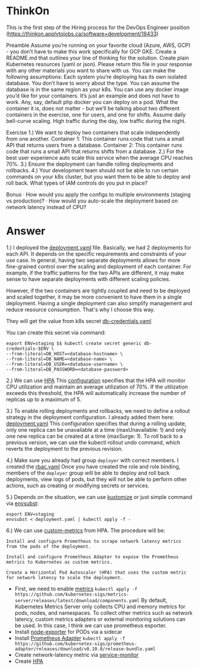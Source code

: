 # ThinkOn
This is the first step of the Hiring process for the DevOps Engineer position (https://thinkon.applytojobs.ca/software+development/18433)

Preamble
Assume you’re running on your favorite cloud (Azure, AWS, GCP) - you don’t have to make this work specifically for GCP GKE.
Create a README.md that outlines your line of thinking for the solution.
Create plain Kubernetes resources (yaml or json). Please return this file in your response with any other materials you want to share with us.
You can make the following assumptions:
Each system you’re deploying has its own isolated database. You don’t have to worry about the type. You can assume the database is in the same region as your k8s.
You can use any docker image you’d like for your containers. It’s just an example and does not have to work. Any, say, default php docker you can deploy on a pod. What the container it is, does not matter - but we’ll be talking about two different containers in the exercise, one for users, and one for shifts.
Assume daily bell-curve scaling. High traffic during the day, low traffic during the night.

Exercise
1.) We want to deploy two containers that scale independently from one another.
Container 1: This container runs code that runs a small API that returns users from a database.
Container 2: This container runs code that runs a small API that returns shifts from a database.
2.) For the best user experience auto scale this service when the average CPU reaches 70%.
3.) Ensure the deployment can handle rolling deployments and rollbacks.
4.) Your development team should not be able to run certain commands on your k8s cluster, but you want them to be able to deploy and roll back. What types of IAM controls do you put in place?

Bonus
·    How would you apply the configs to multiple environments (staging vs production)?
·    How would you auto-scale the deployment based on network latency instead of CPU?

# Answer
1.) I deployed the [deployment.yaml](https://github.com/StevenDevops/ThinkOn/blob/main/deployment.yaml) file. 
Basically, we had 2 deployments for each API. It depends on the specific requirements and constraints of your use case. In general, having two separate deployments allows for more fine-grained control over the scaling and deployment of each container. For example, if the traffic patterns for the two APIs are different, it may make sense to have separate deployments with different scaling policies.

However, if the two containers are tightly coupled and need to be deployed and scaled together, it may be more convenient to have them in a single deployment. Having a single deployment can also simplify management and reduce resource consumption. That's why I choose this way.

They will get the value from k8s secret [db-credentials.yaml](https://github.com/StevenDevops/ThinkOn/blob/main/db-credentials.yaml)

You can create this secret via command:
```
export ENV=staging $$ kubectl create secret generic db-credentials-$ENV \
--from-literal=DB_HOST=<database-hostname> \
--from-literal=DB_NAME=<database-name> \
--from-literal=DB_USER=<database-username> \
--from-literal=DB_PASSWORD=<database-password>
```
2.) We can use [HPA](https://kubernetes.io/docs/tasks/run-application/horizontal-pod-autoscale/)
This [configuration](https://github.com/StevenDevops/ThinkOn/blob/main/hpa.yaml) specifies that the HPA will monitor CPU utilization and maintain an average utilization of 70%. If the utilization exceeds this threshold, the HPA will automatically increase the number of replicas up to a maximum of 5.

3.) To enable rolling deployments and rollbacks, we need to define a rollout strategy in the deployment configuration. I already added them here: [deployment.yaml](https://github.com/StevenDevops/ThinkOn/blob/main/deployment.yaml#L13-L16)
This configuration specifies that during a rolling update, only one replica can be unavailable at a time (maxUnavailable: 1) and only one new replica can be created at a time (maxSurge: 1).
To roll back to a previous version, we can use the kubectl rollout undo command, which reverts the deployment to the previous revision.

4.) Make sure you already had group `deployer` with correct members. I created the [rbac.yaml](https://github.com/StevenDevops/ThinkOn/blob/main/rbac.yaml)
Once you have created the role and role binding, members of the `deployer` group will be able to deploy and roll back deployments, view logs of pods, but they will not be able to perform other actions, such as creating or modifying secrets or services.


5.) Depends on the situation, we can use [kustomize](https://kustomize.io/) or just simple command via [envsubst](https://man7.org/linux/man-pages/man1/envsubst.1.html):
```
export ENV=staging
envsubst < deployment.yaml | kubectl apply -f -
```

6.) We can use [custom-metrics](https://kubernetes.io/docs/tasks/run-application/horizontal-pod-autoscale/#scaling-on-custom-metrics) from HPA.
The procedure will be:

```
Install and configure Prometheus to scrape network latency metrics from the pods of the deployment.

Install and configure Prometheus Adapter to expose the Prometheus metrics to Kubernetes as custom metrics.

Create a Horizontal Pod Autoscaler (HPA) that uses the custom metric for network latency to scale the deployment.
```
* First, we need to enable  [metrics](https://github.com/kubernetes-sigs/metrics-server)
  `kubectl apply -f https://github.com/kubernetes-sigs/metrics-server/releases/latest/download/components.yaml`
  By default, Kubernetes Metrics Server only collects CPU and memory metrics for pods, nodes, and namespaces. To collect other metrics such as network latency, custom metrics adapters or external monitoring solutions can be used. In this case, I think we can use prometheus exporter.
* Install [node-exporter](https://github.com/StevenDevops/ThinkOn/blob/main/deployment.yaml#L74-L76) for PODs via a sidecar
* Install [Prometheus Adapter](https://github.com/kubernetes-sigs/prometheus-adapter) 
  `kubectl apply -f https://github.com/kubernetes-sigs/prometheus-adapter/releases/download/v0.10.0/release-bundle.yaml`
* Create network-latency metric via [service-monitor](https://github.com/StevenDevops/ThinkOn/blob/main/monitoring.yaml)
* Create [HPA](https://github.com/StevenDevops/ThinkOn/blob/main/hpa.yaml)


